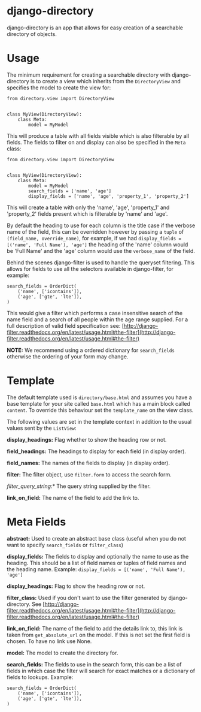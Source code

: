 django-directory
================

django-directory is an app that allows for easy creation of a searchable directory of objects.

Usage
=====

The minimum requirement for creating a searchable directory with django-directory is to create a view which inherits
from the `DirectoryView` and specifies the model to create the view for:

```
from directory.view import DirectoryView


class MyView(DirectoryView):
    class Meta:
        model = MyModel
```

This will produce a table with all fields visible which is also filterable by all fields. The fields to filter on and 
display can also be specified in the `Meta` class:

```
from directory.view import DirectoryView


class MyView(DirectoryView):
    class Meta:
        model = MyModel
        search_fields = ['name', 'age']
        display_fields = ['name', 'age', 'property_1', 'property_2']
```

This will create a table with only the 'name', 'age', 'property_1' and 'property_2' fields present which is filterable
by 'name' and 'age'.

By default the heading to use for each column is the title case if the verbose name of the field, this can be 
overridden however by passing a `tuple` of `(field_name, override_name)`, for example, if we had
`display_fields = [('name', 'Full Name'), 'age']` the heading of the 'name' column would be 'Full Name' and the 'age' 
column would use the `verbose_name` of the field.
 
Behind the scenes django-filter is used to handle the queryset filtering. This allows for fields to use all the 
selectors available in django-filter, for example:

```
search_fields = OrderDict(
    ('name', ['icontains']),
    ('age', ['gte', 'lte']),
)
```

This would give a filter which performs a case insensitive search of the name field and a search of all people within
the age range supplied. For a full description of valid field specification see: 
[http://django-filter.readthedocs.org/en/latest/usage.html#the-filter](http://django-filter.readthedocs.org/en/latest/usage.html#the-filter)

**NOTE:** We recommend using a ordered dictionary for `search_fields` otherwise the ordering of your form may change.

Template
========

The default template used is `directory/base.html` and assumes you have a base template for your site called `base.html`
which has a main block called `content`. To override this behaviour set the `template_name` on the view class.

The following values are set in the template context in addition to the usual values sent by the `ListView`:

**display_headings:** Flag whether to show the heading row or not.

**field_headings:** The headings to display for each field (in display order).

**field_names:** The names of the fields to display (in display order).

**filter:** The filter object, use `filter.form` to access the search form.

*filter_query_string:** The query string supplied by the filter.

**link_on_field:** The name of the field to add the link to.

Meta Fields
===========

**abstract:** Used to create an abstract base class (useful when you do not want to specify `search_fields` or 
`filter_class`)

**display_fields:** The fields to display and optionally the name to use as the heading. This should be a list of field
names or tuples of field names and the heading name. Example: `display_fields = [('name', 'Full Name'), 'age']`

**display_headings:** Flag to show the heading row or not.

**filter_class:** Used if you don't want to use the filter generated by django-directory. See 
[http://django-filter.readthedocs.org/en/latest/usage.html#the-filter](http://django-filter.readthedocs.org/en/latest/usage.html#the-filter)

**link_on_field:** The name of the field to add the details link to, this link is taken from `get_absolute_url` on the 
model. If this is not set the first field is chosen. To have no link use None. 

**model:** The model to create the directory for.

**search_fields:** The fields to use in the search form, this can be a list of fields in which case the filter will 
search for exact matches or a dictionary of fields to lookups. Example:
 
```
search_fields = OrderDict(
    ('name', ['icontains']),
    ('age', ['gte', 'lte']),
)
```